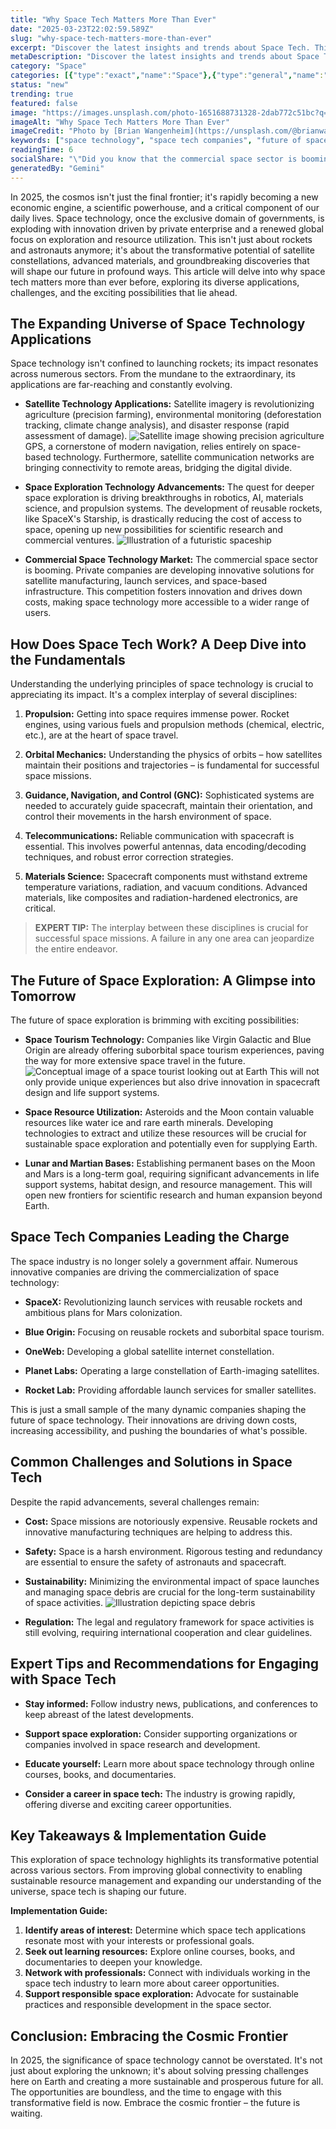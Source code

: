 ```yaml
---
title: "Why Space Tech Matters More Than Ever"
date: "2025-03-23T22:02:59.589Z"
slug: "why-space-tech-matters-more-than-ever"
excerpt: "Discover the latest insights and trends about Space Tech. This comprehensive guide covers everything you need to know about Space Tech in 2025."
metaDescription: "Discover the latest insights and trends about Space Tech. This comprehensive guide covers everything you need to know about Space Tech in 2025."
category: "Space"
categories: [{"type":"exact","name":"Space"},{"type":"general","name":"Engineering"},{"type":"medium","name":"Robotics"},{"type":"specific","name":"Satellite Communication"},{"type":"niche","name":"Antenna Design"}]
status: "new"
trending: true
featured: false
image: "https://images.unsplash.com/photo-1651688731328-2dab772c51bc?q=85&w=1200&fit=max&fm=webp&auto=compress"
imageAlt: "Why Space Tech Matters More Than Ever"
imageCredit: "Photo by [Brian Wangenheim](https://unsplash.com/@brianwangenheim) on Unsplash"
keywords: ["space technology", "space tech companies", "future of space exploration", "best space tech stocks", "space tourism technology", "satellite technology applications", "how does space tech work", "buy space tech equipment", "space exploration technology advancements", "commercial space technology market"]
readingTime: 6
socialShare: "\"Did you know that the commercial space sector is booming, driving down costs and making space technology more accessible than ever before?  The future of innovation is literally out of this world!\""
generatedBy: "Gemini"
---
```




In 2025, the cosmos isn't just the final frontier; it's rapidly becoming a new economic engine, a scientific powerhouse, and a critical component of our daily lives.  Space technology, once the exclusive domain of governments, is exploding with innovation driven by private enterprise and a renewed global focus on exploration and resource utilization. This isn't just about rockets and astronauts anymore; it's about the transformative potential of satellite constellations, advanced materials, and groundbreaking discoveries that will shape our future in profound ways. This article will delve into why space tech matters more than ever before, exploring its diverse applications, challenges, and the exciting possibilities that lie ahead.

## The Expanding Universe of Space Technology Applications

Space technology isn't confined to launching rockets; its impact resonates across numerous sectors.  From the mundane to the extraordinary, its applications are far-reaching and constantly evolving.

* **Satellite Technology Applications:**  Satellite imagery is revolutionizing agriculture (precision farming), environmental monitoring (deforestation tracking, climate change analysis), and disaster response (rapid assessment of damage). ![Satellite image showing precision agriculture](https://images.unsplash.com/photo-1651688731328-2dab772c51bc?q=85&w=1200&fit=max&fm=webp&auto=compress)  GPS, a cornerstone of modern navigation, relies entirely on space-based technology.  Furthermore, satellite communication networks are bringing connectivity to remote areas, bridging the digital divide.

* **Space Exploration Technology Advancements:**  The quest for deeper space exploration is driving breakthroughs in robotics, AI, materials science, and propulsion systems. The development of reusable rockets, like SpaceX's Starship, is drastically reducing the cost of access to space, opening up new possibilities for scientific research and commercial ventures. ![Illustration of a futuristic spaceship](https://images.unsplash.com/photo-1526374965328-7f61d4dc18c5?q=85&w=1200&fit=max&fm=webp&auto=compress)

* **Commercial Space Technology Market:**  The commercial space sector is booming.  Private companies are developing innovative solutions for satellite manufacturing, launch services, and space-based infrastructure.  This competition fosters innovation and drives down costs, making space technology more accessible to a wider range of users.

##  How Does Space Tech Work? A Deep Dive into the Fundamentals

Understanding the underlying principles of space technology is crucial to appreciating its impact.  It's a complex interplay of several disciplines:

1. **Propulsion:**  Getting into space requires immense power.  Rocket engines, using various fuels and propulsion methods (chemical, electric, etc.), are at the heart of space travel.

2. **Orbital Mechanics:**  Understanding the physics of orbits – how satellites maintain their positions and trajectories – is fundamental for successful space missions.

3. **Guidance, Navigation, and Control (GNC):**  Sophisticated systems are needed to accurately guide spacecraft, maintain their orientation, and control their movements in the harsh environment of space.

4. **Telecommunications:**  Reliable communication with spacecraft is essential.  This involves powerful antennas, data encoding/decoding techniques, and robust error correction strategies.

5. **Materials Science:**  Spacecraft components must withstand extreme temperature variations, radiation, and vacuum conditions.  Advanced materials, like composites and radiation-hardened electronics, are critical.

> **EXPERT TIP:** The interplay between these disciplines is crucial for successful space missions.  A failure in any one area can jeopardize the entire endeavor.

## The Future of Space Exploration: A Glimpse into Tomorrow

The future of space exploration is brimming with exciting possibilities:

* **Space Tourism Technology:**  Companies like Virgin Galactic and Blue Origin are already offering suborbital space tourism experiences, paving the way for more extensive space travel in the future.  ![Conceptual image of a space tourist looking out at Earth](https://images.unsplash.com/photo-1483058712412-4245e9b90334?q=85&w=1200&fit=max&fm=webp&auto=compress)  This will not only provide unique experiences but also drive innovation in spacecraft design and life support systems.

* **Space Resource Utilization:**  Asteroids and the Moon contain valuable resources like water ice and rare earth minerals.  Developing technologies to extract and utilize these resources will be crucial for sustainable space exploration and potentially even for supplying Earth.

* **Lunar and Martian Bases:**  Establishing permanent bases on the Moon and Mars is a long-term goal, requiring significant advancements in life support systems, habitat design, and resource management.  This will open new frontiers for scientific research and human expansion beyond Earth.

##  Space Tech Companies Leading the Charge

The space industry is no longer solely a government affair.  Numerous innovative companies are driving the commercialization of space technology:

* **SpaceX:** Revolutionizing launch services with reusable rockets and ambitious plans for Mars colonization.

* **Blue Origin:**  Focusing on reusable rockets and suborbital space tourism.

* **OneWeb:**  Developing a global satellite internet constellation.

* **Planet Labs:**  Operating a large constellation of Earth-imaging satellites.

* **Rocket Lab:**  Providing affordable launch services for smaller satellites.

This is just a small sample of the many dynamic companies shaping the future of space technology. Their innovations are driving down costs, increasing accessibility, and pushing the boundaries of what's possible.

## Common Challenges and Solutions in Space Tech

Despite the rapid advancements, several challenges remain:

* **Cost:**  Space missions are notoriously expensive.  Reusable rockets and innovative manufacturing techniques are helping to address this.

* **Safety:**  Space is a harsh environment.  Rigorous testing and redundancy are essential to ensure the safety of astronauts and spacecraft.

* **Sustainability:**  Minimizing the environmental impact of space launches and managing space debris are crucial for the long-term sustainability of space activities.  ![Illustration depicting space debris](https://images.unsplash.com/photo-1487017159836-4e23ece2e4cf?q=85&w=1200&fit=max&fm=webp&auto=compress)

* **Regulation:**  The legal and regulatory framework for space activities is still evolving, requiring international cooperation and clear guidelines.

##  Expert Tips and Recommendations for Engaging with Space Tech

* **Stay informed:** Follow industry news, publications, and conferences to keep abreast of the latest developments.

* **Support space exploration:**  Consider supporting organizations or companies involved in space research and development.

* **Educate yourself:**  Learn more about space technology through online courses, books, and documentaries.

* **Consider a career in space tech:**  The industry is growing rapidly, offering diverse and exciting career opportunities.

## Key Takeaways & Implementation Guide

This exploration of space technology highlights its transformative potential across various sectors.  From improving global connectivity to enabling sustainable resource management and expanding our understanding of the universe, space tech is shaping our future.

**Implementation Guide:**

1. **Identify areas of interest:** Determine which space tech applications resonate most with your interests or professional goals.
2. **Seek out learning resources:** Explore online courses, books, and documentaries to deepen your knowledge.
3. **Network with professionals:** Connect with individuals working in the space tech industry to learn more about career opportunities.
4. **Support responsible space exploration:** Advocate for sustainable practices and responsible development in the space sector.

## Conclusion: Embracing the Cosmic Frontier

In 2025, the significance of space technology cannot be overstated.  It's not just about exploring the unknown; it's about solving pressing challenges here on Earth and creating a more sustainable and prosperous future for all.  The opportunities are boundless, and the time to engage with this transformative field is now.  Embrace the cosmic frontier – the future is waiting.


